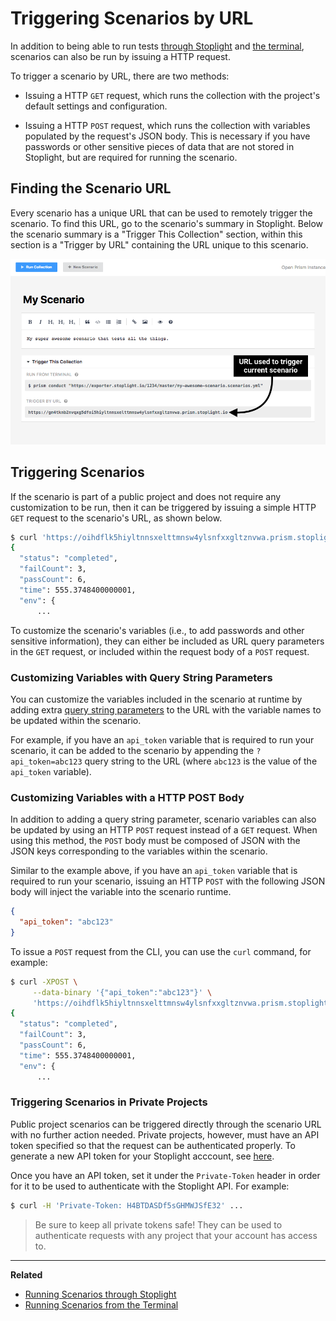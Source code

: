 # Triggering Scenarios by URL

In addition to being able to run tests [through Stoplight](./run-test-stoplight.md) and [the terminal](./run-test-terminal.md),
scenarios can also be run by issuing a HTTP request.

To trigger a scenario by URL, there are two methods:

* Issuing a HTTP `GET` request, which runs the collection with the project's default
  settings and configuration.

* Issuing a HTTP `POST` request, which runs the collection with variables
  populated by the request's JSON body. This is necessary if you have passwords
  or other sensitive pieces of data that are not stored in Stoplight, but are
  required for running the scenario.

## Finding the Scenario URL

Every scenario has a unique URL that can be used to remotely trigger the
scenario. To find this URL, go to the scenario's summary in Stoplight. Below the
scenario summary is a "Trigger This Collection" section, within this section is
a "Trigger by URL" containing the URL unique to this scenario.

![](../../assets/images/run-test-url.png)

## Triggering Scenarios

If the scenario is part of a public project and does not require any
customization to be run, then it can be triggered by issuing a simple HTTP `GET`
request to the scenario's URL, as shown below.

```bash
$ curl 'https://oihdflk5hiyltnnsxelttmnsw4ylsnfxxgltznvwa.prism.stoplight.io/'
{
  "status": "completed",
  "failCount": 3,
  "passCount": 6,
  "time": 555.3748400000001,
  "env": {
      ...
```

To customize the scenario's variables (i.e., to add passwords and other sensitive
information), they can either be included as URL query parameters in the `GET`
request, or included within the request body of a `POST` request.

### Customizing Variables with Query String Parameters

You can customize the variables included in the scenario at runtime by adding
extra [query string parameters](https://en.wikipedia.org/wiki/Query_string) to
the URL with the variable names to be updated within the scenario.

For example, if you have an `api_token` variable that is required to run your
scenario, it can be added to the scenario by appending the `?api_token=abc123`
query string to the URL (where `abc123` is the value of the `api_token`
variable).

### Customizing Variables with a HTTP POST Body

In addition to adding a query string parameter, scenario variables can also be
updated by using an HTTP `POST` request instead of a `GET` request. When using
this method, the `POST` body must be composed of JSON with the JSON keys
corresponding to the variables within the scenario.

Similar to the example above, if you have an `api_token` variable that is
required to run your scenario, issuing an HTTP `POST` with the following JSON
body will inject the variable into the scenario runtime.

```json
{
  "api_token": "abc123"
}
```

To issue a `POST` request from the CLI, you can use the `curl` command, for
example:

```bash
$ curl -XPOST \
     --data-binary '{"api_token":"abc123"}' \
     'https://oihdflk5hiyltnnsxelttmnsw4ylsnfxxgltznvwa.prism.stoplight.io/'
{
  "status": "completed",
  "failCount": 3,
  "passCount": 6,
  "time": 555.3748400000001,
  "env": {
      ...
```

### Triggering Scenarios in Private Projects

Public project scenarios can be triggered directly through the scenario URL with
no further action needed. Private projects, however, must have an API token
specified so that the request can be authenticated properly. To generate a new
API token for your Stoplight acccount, see
[here](https://next.stoplight.io/profile/access-tokens).

Once you have an API token, set it under the `Private-Token` header in order for
it to be used to authenticate with the Stoplight API. For example:

```bash
$ curl -H 'Private-Token: H4BTDASDf5sGHMWJSfE32' ...
```

<!-- theme: warning -->

> Be sure to keep all private tokens safe! They can be used to authenticate
> requests with any project that your account has access to.

---

**Related**

* [Running Scenarios through Stoplight](./run-test-stoplight.md)
* [Running Scenarios from the Terminal](./run-test-terminal.md)
